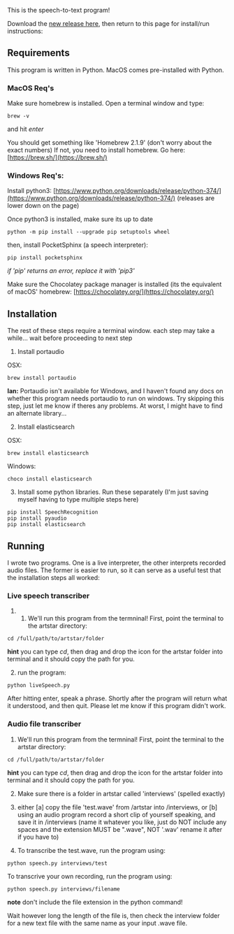 This is the speech-to-text program! 

Download the [new release here](https://github.com/michaelpalumbo/artstar/releases/tag/0.0.6), then return to this page for install/run instructions:

## Requirements

This program is written in Python. MacOS comes pre-installed with Python. 

### MacOS Req's
Make sure homebrew is installed. Open a terminal window and type:
```shell
brew -v
``` 
and hit *enter*

You should get something like 'Homebrew 2.1.9' (don't worry about the exact numbers)
If not, you need to install homebrew. Go here: [https://brew.sh/](https://brew.sh/)

### Windows Req's:
Install python3: [https://www.python.org/downloads/release/python-374/](https://www.python.org/downloads/release/python-374/) (releases are lower down on the page)

Once python3 is installed, make sure its up to date
```shell
python -m pip install --upgrade pip setuptools wheel
```
then, install PocketSphinx (a speech interpreter):
```shell
pip install pocketsphinx
```
*if 'pip' returns an error, replace it with 'pip3'*

Make sure the Chocolatey package manager is installed (its the equivalent of macOS' homebrew:
[https://chocolatey.org/](https://chocolatey.org/)

## Installation
The rest of these steps require a terminal window. each step may take a while... wait before proceeding to next step
1. Install portaudio

OSX:
```shell
brew install portaudio
```
**Ian:** Portaudio isn't available for Windows, and I haven't found any docs on whether this program needs portaudio to run on windows. Try skipping this step, just let me know if theres any problems. At worst, I might have to find an alternate library...

2. Install elasticsearch

OSX:
```shell
brew install elasticsearch
```
Windows:
```shell
choco install elasticsearch
```

3. Install some python libraries. Run these separately (I'm just saving myself having to type multiple steps here)
```shell
pip install SpeechRecognition
pip install pyaudio
pip install elasticsearch
```

## Running

I wrote two programs. One is a live interpreter, the other interprets recorded audio files. The former is easier to run, so it can serve as a useful test that the installation steps all worked:

### Live speech transcriber

1. 1. We'll run this program from the termninal! First, point the terminal to the artstar directory:
```shell
cd /full/path/to/artstar/folder
``` 
**hint** you can type *cd*, then drag and drop the icon for the artstar folder into terminal and it should copy the path for you. 

2. run the program:
```shell
python liveSpeech.py
```
After hitting enter, speak a phrase. Shortly after the program will return what it understood, and then quit. Please let me know if this program didn't work. 


### Audio file transcriber

1. We'll run this program from the termninal! First, point the terminal to the artstar directory:
```shell
cd /full/path/to/artstar/folder
``` 
**hint** you can type *cd*, then drag and drop the icon for the artstar folder into terminal and it should copy the path for you. 

2. Make sure there is a folder in artstar called 'interviews' (spelled exactly)

3. either [a] copy the file 'test.wave' from /artstar into /interviews, or [b] using an audio program record a short clip of yourself speaking, and save it in /interviews (name it whatever you like, just do NOT include any spaces and the extension MUST be ".wave", NOT '.wav' rename it after if you have to)

4. To transcribe the test.wave, run the program using:
```shell
python speech.py interviews/test
```
To transcrive your own recording, run the program using:
```shell
python speech.py interviews/filename
```
**note** don't include the file extension in the python command!

Wait however long the length of the file is, then check the interview folder for a new text file with the same name as your input .wave file. 
